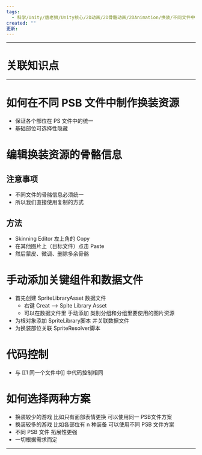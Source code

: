 ```yaml
---
tags:
  - 科学/Unity/唐老狮/Unity核心/2D动画/2D骨骼动画/2DAnimation/换装/不同文件中
created: ""
更新:
---
```


---
# 关联知识点



---
# 如何在不同 PSB 文件中制作换装资源

- 保证各个部位在 PS 文件中的统一
- 基础部位可选择性隐藏
# 编辑换装资源的骨骼信息
## 注意事项

- 不同文件的骨骼信息必须统一
- 所以我们直接使用复制的方式
## 方法

- Skinning Editor 左上角的 Copy
- 在其他图片上（目标文件）点击 Paste
- 然后蒙皮、微调、删除多余骨骼
# 手动添加关键组件和数据文件

- 首先创建 SpriteLibraryAsset 数据文件
	- 右键 Creat ——> Spite Library Asset
	- 可以在数据文件里 手动添加 类别分组和分组里要使用的图片资源
- 为根对象添加 SpriteLibrary脚本 并关联数据文件
- 为换装部位关联 SpriteResolver脚本
# 代码控制

- 与 [[1 同一个文件中]] 中代码控制相同
# 如何选择两种方案

- 换装较少的游戏 比如只有面部表情更换 可以使用同一 PSB文件方案
- 换装较多的游戏 比如各部位有 n 种装备 可以使用不同 PSB 文件方案
- 不同 PSB 文件 拓展性更强
- 一切根据需求而定


---
